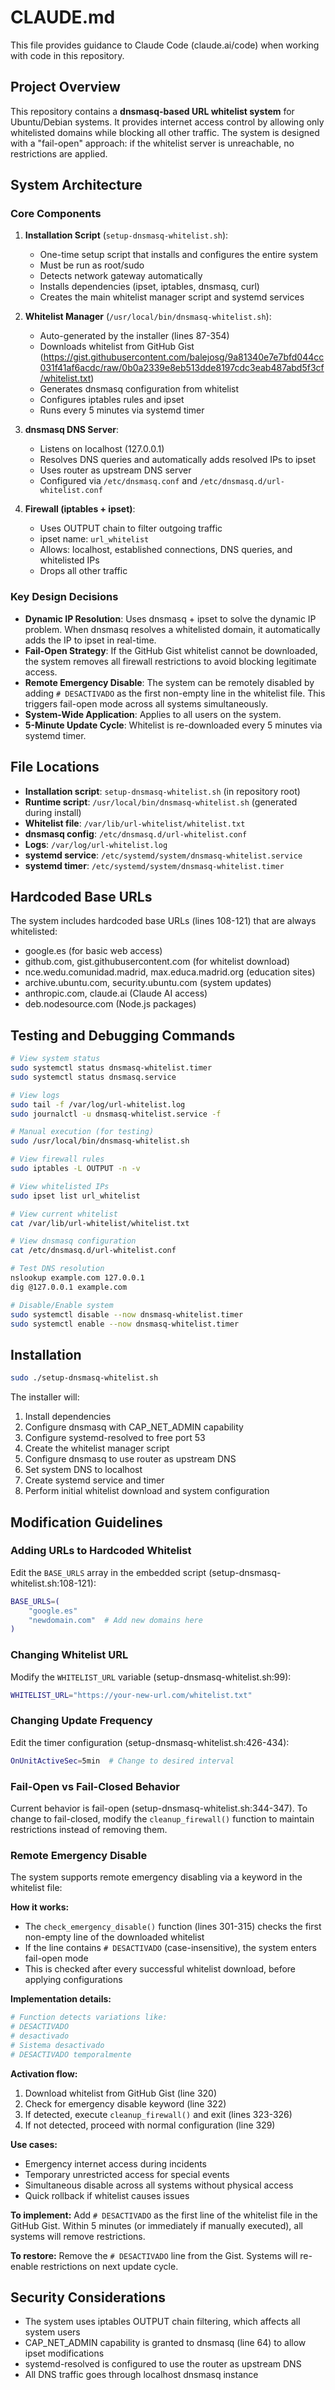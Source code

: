 # CLAUDE.md

This file provides guidance to Claude Code (claude.ai/code) when working with code in this repository.

## Project Overview

This repository contains a **dnsmasq-based URL whitelist system** for Ubuntu/Debian systems. It provides internet access control by allowing only whitelisted domains while blocking all other traffic. The system is designed with a "fail-open" approach: if the whitelist server is unreachable, no restrictions are applied.

## System Architecture

### Core Components

1. **Installation Script** (`setup-dnsmasq-whitelist.sh`):
   - One-time setup script that installs and configures the entire system
   - Must be run as root/sudo
   - Detects network gateway automatically
   - Installs dependencies (ipset, iptables, dnsmasq, curl)
   - Creates the main whitelist manager script and systemd services

2. **Whitelist Manager** (`/usr/local/bin/dnsmasq-whitelist.sh`):
   - Auto-generated by the installer (lines 87-354)
   - Downloads whitelist from GitHub Gist (https://gist.githubusercontent.com/balejosg/9a81340e7e7bfd044cc031f41af6acdc/raw/0b0a2339e8eb513dde8197cdc3eab487abd5f3cf/whitelist.txt)
   - Generates dnsmasq configuration from whitelist
   - Configures iptables rules and ipset
   - Runs every 5 minutes via systemd timer

3. **dnsmasq DNS Server**:
   - Listens on localhost (127.0.0.1)
   - Resolves DNS queries and automatically adds resolved IPs to ipset
   - Uses router as upstream DNS server
   - Configured via `/etc/dnsmasq.conf` and `/etc/dnsmasq.d/url-whitelist.conf`

4. **Firewall (iptables + ipset)**:
   - Uses OUTPUT chain to filter outgoing traffic
   - ipset name: `url_whitelist`
   - Allows: localhost, established connections, DNS queries, and whitelisted IPs
   - Drops all other traffic

### Key Design Decisions

- **Dynamic IP Resolution**: Uses dnsmasq + ipset to solve the dynamic IP problem. When dnsmasq resolves a whitelisted domain, it automatically adds the IP to ipset in real-time.
- **Fail-Open Strategy**: If the GitHub Gist whitelist cannot be downloaded, the system removes all firewall restrictions to avoid blocking legitimate access.
- **Remote Emergency Disable**: The system can be remotely disabled by adding `# DESACTIVADO` as the first non-empty line in the whitelist file. This triggers fail-open mode across all systems simultaneously.
- **System-Wide Application**: Applies to all users on the system.
- **5-Minute Update Cycle**: Whitelist is re-downloaded every 5 minutes via systemd timer.

## File Locations

- **Installation script**: `setup-dnsmasq-whitelist.sh` (in repository root)
- **Runtime script**: `/usr/local/bin/dnsmasq-whitelist.sh` (generated during install)
- **Whitelist file**: `/var/lib/url-whitelist/whitelist.txt`
- **dnsmasq config**: `/etc/dnsmasq.d/url-whitelist.conf`
- **Logs**: `/var/log/url-whitelist.log`
- **systemd service**: `/etc/systemd/system/dnsmasq-whitelist.service`
- **systemd timer**: `/etc/systemd/system/dnsmasq-whitelist.timer`

## Hardcoded Base URLs

The system includes hardcoded base URLs (lines 108-121) that are always whitelisted:
- google.es (for basic web access)
- github.com, gist.githubusercontent.com (for whitelist download)
- nce.wedu.comunidad.madrid, max.educa.madrid.org (education sites)
- archive.ubuntu.com, security.ubuntu.com (system updates)
- anthropic.com, claude.ai (Claude AI access)
- deb.nodesource.com (Node.js packages)

## Testing and Debugging Commands

```bash
# View system status
sudo systemctl status dnsmasq-whitelist.timer
sudo systemctl status dnsmasq.service

# View logs
sudo tail -f /var/log/url-whitelist.log
sudo journalctl -u dnsmasq-whitelist.service -f

# Manual execution (for testing)
sudo /usr/local/bin/dnsmasq-whitelist.sh

# View firewall rules
sudo iptables -L OUTPUT -n -v

# View whitelisted IPs
sudo ipset list url_whitelist

# View current whitelist
cat /var/lib/url-whitelist/whitelist.txt

# View dnsmasq configuration
cat /etc/dnsmasq.d/url-whitelist.conf

# Test DNS resolution
nslookup example.com 127.0.0.1
dig @127.0.0.1 example.com

# Disable/Enable system
sudo systemctl disable --now dnsmasq-whitelist.timer
sudo systemctl enable --now dnsmasq-whitelist.timer
```

## Installation

```bash
sudo ./setup-dnsmasq-whitelist.sh
```

The installer will:
1. Install dependencies
2. Configure dnsmasq with CAP_NET_ADMIN capability
3. Configure systemd-resolved to free port 53
4. Create the whitelist manager script
5. Configure dnsmasq to use router as upstream DNS
6. Set system DNS to localhost
7. Create systemd service and timer
8. Perform initial whitelist download and system configuration

## Modification Guidelines

### Adding URLs to Hardcoded Whitelist

Edit the `BASE_URLS` array in the embedded script (setup-dnsmasq-whitelist.sh:108-121):
```bash
BASE_URLS=(
    "google.es"
    "newdomain.com"  # Add new domains here
)
```

### Changing Whitelist URL

Modify the `WHITELIST_URL` variable (setup-dnsmasq-whitelist.sh:99):
```bash
WHITELIST_URL="https://your-new-url.com/whitelist.txt"
```

### Changing Update Frequency

Edit the timer configuration (setup-dnsmasq-whitelist.sh:426-434):
```bash
OnUnitActiveSec=5min  # Change to desired interval
```

### Fail-Open vs Fail-Closed Behavior

Current behavior is fail-open (setup-dnsmasq-whitelist.sh:344-347). To change to fail-closed, modify the `cleanup_firewall()` function to maintain restrictions instead of removing them.

### Remote Emergency Disable

The system supports remote emergency disabling via a keyword in the whitelist file:

**How it works:**
- The `check_emergency_disable()` function (lines 301-315) checks the first non-empty line of the downloaded whitelist
- If the line contains `# DESACTIVADO` (case-insensitive), the system enters fail-open mode
- This is checked after every successful whitelist download, before applying configurations

**Implementation details:**
```bash
# Function detects variations like:
# DESACTIVADO
# desactivado
# Sistema desactivado
# DESACTIVADO temporalmente
```

**Activation flow:**
1. Download whitelist from GitHub Gist (line 320)
2. Check for emergency disable keyword (line 322)
3. If detected, execute `cleanup_firewall()` and exit (lines 323-326)
4. If not detected, proceed with normal configuration (line 329)

**Use cases:**
- Emergency internet access during incidents
- Temporary unrestricted access for special events
- Simultaneous disable across all systems without physical access
- Quick rollback if whitelist causes issues

**To implement:**
Add `# DESACTIVADO` as the first line of the whitelist file in the GitHub Gist. Within 5 minutes (or immediately if manually executed), all systems will remove restrictions.

**To restore:**
Remove the `# DESACTIVADO` line from the Gist. Systems will re-enable restrictions on next update cycle.

## Security Considerations

- The system uses iptables OUTPUT chain filtering, which affects all system users
- CAP_NET_ADMIN capability is granted to dnsmasq (line 64) to allow ipset modifications
- systemd-resolved is configured to use the router as upstream DNS
- All DNS traffic goes through localhost dnsmasq instance
